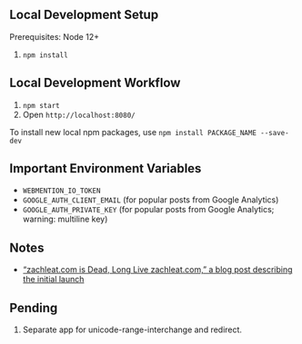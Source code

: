 ## Local Development Setup

Prerequisites: Node 12+

1. `npm install`

## Local Development Workflow

1. `npm start`
1. Open `http://localhost:8080/`

To install new local npm packages, use `npm install PACKAGE_NAME --save-dev`

## Important Environment Variables

* `WEBMENTION_IO_TOKEN`
* `GOOGLE_AUTH_CLIENT_EMAIL` (for popular posts from Google Analytics)
* `GOOGLE_AUTH_PRIVATE_KEY` (for popular posts from Google Analytics; warning: multiline key)

## Notes

 * [“zachleat.com is Dead, Long Live zachleat.com,” a blog post describing the initial launch](http://www.zachleat.com/web/zachleat-is-dead/)

## Pending

1. Separate app for unicode-range-interchange and redirect.